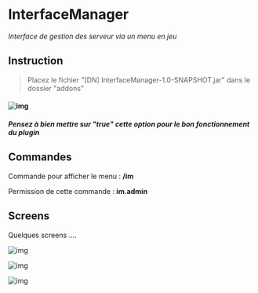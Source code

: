 # 							**InterfaceManager**
*Interface de gestion des serveur via un menu en jeu*

## Instruction

> Placez le fichier "[DN] InterfaceManager-1.0-SNAPSHOT.jar" dans le dossier "addons"

#### ![img](https://i.gyazo.com/d3350e6ef0efb13596a558cc104150af.png)

##### Pensez à bien mettre sur "true" cette option pour le bon fonctionnement du plugin

## Commandes

Commande pour afficher le menu : **/im**

Permission de cette commande : **im.admin**

## Screens

Quelques screens ....

![img](https://i.gyazo.com/bc51c5f1567660a57df25ed3a976a13c.png)

![img](https://i.gyazo.com/b0e8482fa339fb4f88ad7db6e56af1b4.png)

![img](https://i.gyazo.com/0623b1929a27c08e4182ef4193ed29e5.png)

